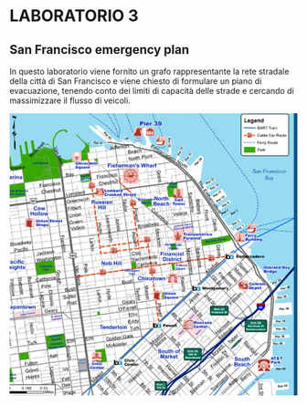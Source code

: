 # LABORATORIO 3
## San Francisco emergency plan
In questo laboratorio viene fornito un grafo rappresentante la rete stradale della città di San Francisco e viene chiesto di formulare un piano di evacuazione, tenendo conto dei limiti di capacità delle strade e cercando di massimizzare il flusso di veicoli.

![alt text](img/san-francisco-tourist-map.jpg?raw=true "San Francisco Map")
